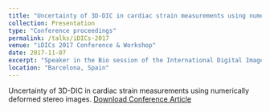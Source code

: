 ```yaml
---
title: "Uncertainty of 3D-DIC in cardiac strain measurements using numerically deformed stereo images"
collection: Presentation
type: "Conference proceedings"
permalink: /talks/iDICs-2017
venue: "iDICs 2017 Conference & Workshop"
date: 2017-11-07
excerpt: "Speaker in the Bio session of the International Digital Image Correlation Society Conference [iDICs](http://idics.org/idics-2017/)."
location: "Barcelona, Spain"
---
```


Uncertainty of 3D-DIC in cardiac strain measurements using numerically deformed stereo images. [Download Conference Article](http://idics.org/wp-content/uploads/2017/11/2017iDicsProgram.FINAL_.pdf)
